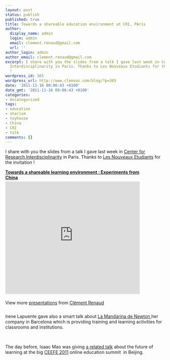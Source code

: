 ```yaml
---
layout: post
status: publish
published: true
title: Towards a shareable education environment at CRI, PAris
author:
  display_name: admin
  login: admin
  email: clement.renaud@gmail.com
  url: ''
author_login: admin
author_email: clement.renaud@gmail.com
excerpt: I share with you the slides from a talk I gave last week in Center for Research
  Interdisciplinarity in Paris. Thanks to Les Nouveaux Etudiants for the invitation
  !
wordpress_id: 365
wordpress_url: http://www.clemsos.com/blog/?p=365
date: '2011-11-16 09:06:43 +0100'
date_gmt: '2011-11-16 09:06:43 +0100'
categories:
- Uncategorized
tags:
- education
- sharism
- toyhouse
- China
- CRI
- talk
comments: []
---
```

<p>I share with you the slides from a talk I gave last week in <a href="http://www.cri-paris.org/fr/cri/">Center for Research Interdisciplinarity</a> in Paris. Thanks to <a href="http://nouveauxetudiants.fr/">Les Nouveaux Etudiants</a> for the invitation !</p>
<div id="__ss_10164645" style="width: 425px;"><strong style="display: block; margin: 12px 0 4px;"><a title="Towards a shareable learning environment" href="http://www.slideshare.net/clemsos/towards-a-shareable-learning-environment" target="_blank">Towards a shareable learning environment : Experiments from China</a></strong> <iframe src="http://www.slideshare.net/slideshow/embed_code/10164645" frameborder="0" marginwidth="0" marginheight="0" scrolling="no" width="425" height="355"></iframe></p>
<div style="padding: 5px 0 12px;">View more <a href="http://www.slideshare.net/" target="_blank">presentations</a> from <a href="http://www.slideshare.net/clemsos" target="_blank">Clément Renaud</a></div>
</div>
<p>Irene Lapuente gave also a smart talk about <a href="http://www.lamandarinadenewton.com/">La Mandarina de Newton </a>her company in Barcelona which is providing training and learning activities for classrooms and institutions.</p>
<p>&nbsp;</p>
<p>The day before, Isaac Mao was giving <a href="http://braingnp.org/blog/2011/11/02/%E5%88%86%E4%BA%AB%E4%B8%BB%E4%B9%89%E4%B8%8E%E5%AD%A6%E4%B9%A0%E6%9C%AA%E6%9D%A5/">a related talk</a> about the future of learning at the big <a href="http://online-edu.org/">CEEFE 2011</a> online education summit  in Beijing.</p>
